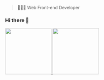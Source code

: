 > 👨🏻‍💻 Web Front-end Developer

### Hi there 👋

 <!-- GITHUB STATS -->
 <gitStats align="center" style="display: flex">
  <a href = "https://github.com/beolorges">
    <img height ="150em"src = "https://github-readme-stats.vercel.app/api?username=beolorges&show_icons=true&theme=dracula&hide=stars,issues" />
    <img height="150em" src="https://github-readme-stats.vercel.app/api/top-langs/?username=beolorges&show_icons=true&theme=dracula&hide=stars,issues" />
  </a>
 </gitStats>


  <!--![Snake animation](https://github.com/beolorges/beolorges/blob/output/github-contribution-grid-snake.svg)-->


<!--
**beolorges/beolorges** is a ✨ _special_ ✨ repository because its `README.md` (this file) appears on your GitHub profile.

Here are some ideas to get you started:

- 🔭 I’m currently working on ...
- 🌱 I’m currently learning ...
- 👯 I’m looking to collaborate on ...
- 🤔 I’m looking for help with ...
- 💬 Ask me about ...
- 📫 How to reach me: ...
- 😄 Pronouns: ...
- ⚡ Fun fact: ...
-->
